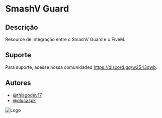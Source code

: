 # SmashV Guard


## Descrição

Resource de integração entre o SmashV Guard e o FiveM.


## Suporte

Para suporte, acesse nossa comunidaded https://discord.gg/w2543qwb.


## Autores

- [@thiagodev17](https://www.github.com/thiagodev17)
- [@olucaspk](https://www.github.com/olucaspk)


![Logo](https://cdn.discordapp.com/attachments/1064626161365286954/1064695947076063252/Logo_Guard.png)